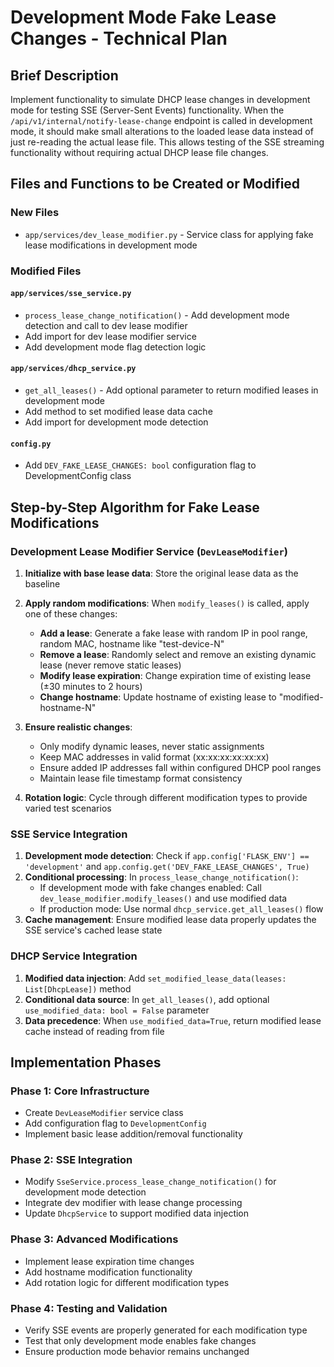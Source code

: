 # Development Mode Fake Lease Changes - Technical Plan

## Brief Description

Implement functionality to simulate DHCP lease changes in development mode for testing SSE (Server-Sent Events) functionality. When the `/api/v1/internal/notify-lease-change` endpoint is called in development mode, it should make small alterations to the loaded lease data instead of just re-reading the actual lease file. This allows testing of the SSE streaming functionality without requiring actual DHCP lease file changes.

## Files and Functions to be Created or Modified

### New Files
- `app/services/dev_lease_modifier.py` - Service class for applying fake lease modifications in development mode

### Modified Files

#### `app/services/sse_service.py`
- `process_lease_change_notification()` - Add development mode detection and call to dev lease modifier
- Add import for dev lease modifier service
- Add development mode flag detection logic

#### `app/services/dhcp_service.py` 
- `get_all_leases()` - Add optional parameter to return modified leases in development mode
- Add method to set modified lease data cache
- Add import for development mode detection

#### `config.py`
- Add `DEV_FAKE_LEASE_CHANGES: bool` configuration flag to DevelopmentConfig class

## Step-by-Step Algorithm for Fake Lease Modifications

### Development Lease Modifier Service (`DevLeaseModifier`)

1. **Initialize with base lease data**: Store the original lease data as the baseline
2. **Apply random modifications**: When `modify_leases()` is called, apply one of these changes:
   - **Add a lease**: Generate a fake lease with random IP in pool range, random MAC, hostname like "test-device-N"
   - **Remove a lease**: Randomly select and remove an existing dynamic lease (never remove static leases)
   - **Modify lease expiration**: Change expiration time of existing lease (±30 minutes to 2 hours)
   - **Change hostname**: Update hostname of existing lease to "modified-hostname-N"

3. **Ensure realistic changes**: 
   - Only modify dynamic leases, never static assignments
   - Keep MAC addresses in valid format (xx:xx:xx:xx:xx:xx)
   - Ensure added IP addresses fall within configured DHCP pool ranges
   - Maintain lease file timestamp format consistency

4. **Rotation logic**: Cycle through different modification types to provide varied test scenarios

### SSE Service Integration

1. **Development mode detection**: Check if `app.config['FLASK_ENV'] == 'development'` and `app.config.get('DEV_FAKE_LEASE_CHANGES', True)`
2. **Conditional processing**: In `process_lease_change_notification()`:
   - If development mode with fake changes enabled: Call `dev_lease_modifier.modify_leases()` and use modified data
   - If production mode: Use normal `dhcp_service.get_all_leases()` flow
3. **Cache management**: Ensure modified lease data properly updates the SSE service's cached lease state

### DHCP Service Integration

1. **Modified data injection**: Add `set_modified_lease_data(leases: List[DhcpLease])` method
2. **Conditional data source**: In `get_all_leases()`, add optional `use_modified_data: bool = False` parameter
3. **Data precedence**: When `use_modified_data=True`, return modified lease cache instead of reading from file

## Implementation Phases

### Phase 1: Core Infrastructure
- Create `DevLeaseModifier` service class
- Add configuration flag to `DevelopmentConfig`
- Implement basic lease addition/removal functionality

### Phase 2: SSE Integration  
- Modify `SseService.process_lease_change_notification()` for development mode detection
- Integrate dev modifier with lease change processing
- Update `DhcpService` to support modified data injection

### Phase 3: Advanced Modifications
- Implement lease expiration time changes
- Add hostname modification functionality  
- Add rotation logic for different modification types

### Phase 4: Testing and Validation
- Verify SSE events are properly generated for each modification type
- Test that only development mode enables fake changes
- Ensure production mode behavior remains unchanged